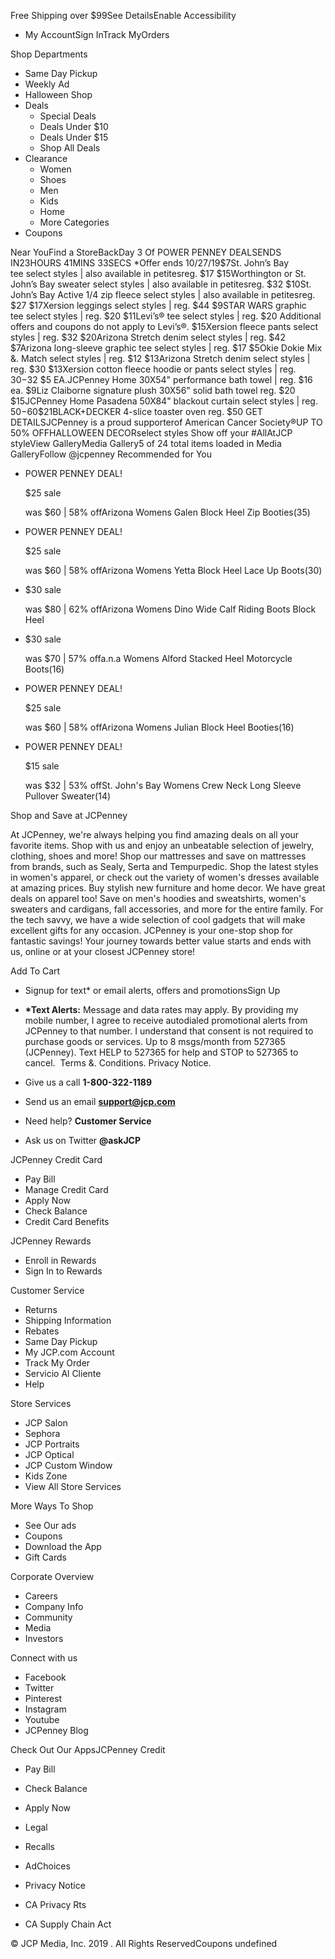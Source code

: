 Free Shipping over $99See DetailsEnable Accessibility

*   My AccountSign InTrack MyOrders

Shop Departments

*   Same Day Pickup
*   Weekly Ad
*   Halloween Shop
*   Deals
    *   Special Deals
    *   Deals Under $10
    *   Deals Under $15
    *   Shop All Deals
*   Clearance
    *   Women
    *   Shoes
    *   Men
    *   Kids
    *   Home
    *   More Categories
*   Coupons

Near YouFind a StoreBackDay 3 Of POWER PENNEY DEALSENDS IN23HOURS 41MINS 33SECS \*Offer ends 10/27/19$7St. John’s Bay tee select styles | also available in petitesreg. $17 $15Worthington or St. John’s Bay sweater select styles | also available in petitesreg. $32 $10St. John’s Bay Active 1/4 zip fleece select styles | also available in petitesreg. $27 $17Xersion leggings select styles | reg. $44 $9STAR WARS graphic tee select styles | reg. $20 $11Levi’s® tee select styles | reg. $20 Additional offers and coupons do not apply to Levi’s®. $15Xersion fleece pants select styles | reg. $32 $20Arizona Stretch denim select styles | reg. $42 $7Arizona long-sleeve graphic tee select styles | reg. $17 $5Okie Dokie Mix &. Match select styles | reg. $12 $13Arizona Stretch denim select styles | reg. $30 $13Xersion cotton fleece hoodie or pants select styles | reg. $30-$32 $5 EA.JCPenney Home 30X54" performance bath towel | reg. $16 ea. $9Liz Claiborne signature plush 30X56" solid bath towel reg. $20 $15JCPenney Home Pasadena 50X84" blackout curtain select styles | reg. $50-$60$21BLACK+DECKER 4-slice toaster oven reg. $50 GET DETAILSJCPenney is a proud supporterof American Cancer Society®UP TO 50% OFFHALLOWEEN DECORselect styles Show off your #AllAtJCP styleView GalleryMedia Gallery5 of 24 total items loaded in Media GalleryFollow @jcpenney Recommended for You

*   POWER PENNEY DEAL!
    
    $25 sale
    
    was $60 | 58% offArizona Womens Galen Block Heel Zip Booties(35)
*   POWER PENNEY DEAL!
    
    $25 sale
    
    was $60 | 58% offArizona Womens Yetta Block Heel Lace Up Boots(30)
*   $30 sale
    
    was $80 | 62% offArizona Womens Dino Wide Calf Riding Boots Block Heel
*   $30 sale
    
    was $70 | 57% offa.n.a Womens Alford Stacked Heel Motorcycle Boots(16)
*   POWER PENNEY DEAL!
    
    $25 sale
    
    was $60 | 58% offArizona Womens Julian Block Heel Booties(16)
*   POWER PENNEY DEAL!
    
    $15 sale
    
    was $32 | 53% offSt. John's Bay Womens Crew Neck Long Sleeve Pullover Sweater(14)

Shop and Save at JCPenney

At JCPenney, we're always helping you find amazing deals on all your favorite items. Shop with us and enjoy an unbeatable selection of jewelry, clothing, shoes and more! Shop our mattresses and save on mattresses from brands, such as Sealy, Serta and Tempurpedic. Shop the latest styles in women's apparel, or check out the variety of women's dresses available at amazing prices. Buy stylish new furniture and home decor. We have great deals on apparel too! Save on men's hoodies and sweatshirts, women's sweaters and cardigans, fall accessories, and more for the entire family. For the tech savvy, we have a wide selection of cool gadgets that will make excellent gifts for any occasion. JCPenney is your one-stop shop for fantastic savings! Your journey towards better value starts and ends with us, online or at your closest JCPenney store!

Add To Cart

*   Signup for text\* or email alerts, offers and promotionsSign Up
*   **\*Text Alerts:** Message and data rates may apply. By providing my mobile number, I agree to receive autodialed promotional alerts from JCPenney to that number. I understand that consent is not required to purchase goods or services. Up to 8 msgs/month from 527365 (JCPenney). Text HELP to 527365 for help and STOP to 527365 to cancel.  Terms &. Conditions. Privacy Notice.

*   Give us a call **1-800-322-1189**
*   Send us an email **support@jcp.com**
*   Need help? **Customer Service**
*   Ask us on Twitter **@askJCP**

JCPenney Credit Card

*   Pay Bill
*   Manage Credit Card
*   Apply Now
*   Check Balance
*   Credit Card Benefits

JCPenney Rewards

*   Enroll in Rewards
*   Sign In to Rewards

Customer Service

*   Returns
*   Shipping Information
*   Rebates
*   Same Day Pickup
*   My JCP.com Account
*   Track My Order
*   Servicio Al Cliente
*   Help

Store Services

*   JCP Salon
*   Sephora
*   JCP Portraits
*   JCP Optical
*   JCP Custom Window
*   Kids Zone
*   View All Store Services

More Ways To Shop

*   See Our ads
*   Coupons
*   Download the App
*   Gift Cards

Corporate Overview

*   Careers
*   Company Info
*   Community
*   Media
*   Investors

Connect with us

*   Facebook
*   Twitter
*   Pinterest
*   Instagram
*   Youtube
*   JCPenney Blog

Check Out Our AppsJCPenney Credit

*   Pay Bill
*   Check Balance
*   Apply Now

*   Legal
*   Recalls
*   AdChoices

*   Privacy Notice
*   CA Privacy Rts
*   CA Supply Chain Act

© JCP Media, Inc. 2019 . All Rights ReservedCoupons undefined